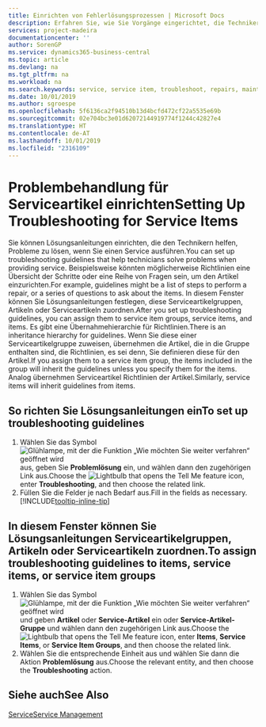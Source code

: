 ```yaml
---
title: Einrichten von Fehlerlösungsprozessen | Microsoft Docs
description: Erfahren Sie, wie Sie Vorgänge eingerichtet, die Techniker helfen, Probleme bei Serviceartikeln zu identifizieren und zu bearbeiten.
services: project-madeira
documentationcenter: ''
author: SorenGP
ms.service: dynamics365-business-central
ms.topic: article
ms.devlang: na
ms.tgt_pltfrm: na
ms.workload: na
ms.search.keywords: service, service item, troubleshoot, repairs, maintenance
ms.date: 10/01/2019
ms.author: sgroespe
ms.openlocfilehash: 5f6136ca2f94510b13d4bcfd472cf22a5535e69b
ms.sourcegitcommit: 02e704bc3e01d62072144919774f1244c42827e4
ms.translationtype: HT
ms.contentlocale: de-AT
ms.lasthandoff: 10/01/2019
ms.locfileid: "2316109"
---
```

# <a name="setting-up-troubleshooting-for-service-items"></a><span data-ttu-id="9d4b8-103">Problembehandlung für Serviceartikel einrichten</span><span class="sxs-lookup"><span data-stu-id="9d4b8-103">Setting Up Troubleshooting for Service Items</span></span>
<span data-ttu-id="9d4b8-104">Sie können Lösungsanleitungen einrichten, die den Technikern helfen, Probleme zu lösen, wenn Sie einen Service ausführen.</span><span class="sxs-lookup"><span data-stu-id="9d4b8-104">You can set up troubleshooting guidelines that help technicians solve problems when providing service.</span></span> <span data-ttu-id="9d4b8-105">Beispielsweise könnten möglicherweise Richtlinien eine Übersicht der Schritte oder eine Reihe von Fragen sein, um den Artikel einzurichten.</span><span class="sxs-lookup"><span data-stu-id="9d4b8-105">For example, guidelines might be a list of steps to perform a repair, or a series of questions to ask about the items.</span></span> <span data-ttu-id="9d4b8-106">In diesem Fenster können Sie Lösungsanleitungen festlegen, diese Serviceartikelgruppen, Artikeln oder Serviceartikeln zuordnen.</span><span class="sxs-lookup"><span data-stu-id="9d4b8-106">After you set up troubleshooting guidelines, you can assign them to service item groups, service items, and items.</span></span> <span data-ttu-id="9d4b8-107">Es gibt eine Übernahmehierarchie für Richtlinien.</span><span class="sxs-lookup"><span data-stu-id="9d4b8-107">There is an inheritance hierarchy for guidelines.</span></span> <span data-ttu-id="9d4b8-108">Wenn Sie diese einer Serviceartikelgruppe zuweisen, übernehmen die Artikel, die in die Gruppe enthalten sind, die Richtlinien, es sei denn, Sie definieren diese für den Artikel.</span><span class="sxs-lookup"><span data-stu-id="9d4b8-108">If you assign them to a service item group, the items included in the group will inherit the guidelines unless you specify them for the items.</span></span> <span data-ttu-id="9d4b8-109">Analog übernehmen Serviceartikel Richtlinien der Artikel.</span><span class="sxs-lookup"><span data-stu-id="9d4b8-109">Similarly, service items will inherit guidelines from items.</span></span>  

## <a name="to-set-up-troubleshooting-guidelines"></a><span data-ttu-id="9d4b8-110">So richten Sie Lösungsanleitungen ein</span><span class="sxs-lookup"><span data-stu-id="9d4b8-110">To set up troubleshooting guidelines</span></span>
1. <span data-ttu-id="9d4b8-111">Wählen Sie das Symbol ![Glühlampe, mit der die Funktion „Wie möchten Sie weiter verfahren“ geöffnet wird](media/ui-search/search_small.png "Wie möchten Sie weiter verfahren?") aus, geben Sie **Problemlösung** ein, und wählen dann den zugehörigen Link aus.</span><span class="sxs-lookup"><span data-stu-id="9d4b8-111">Choose the ![Lightbulb that opens the Tell Me feature](media/ui-search/search_small.png "Tell me what you want to do") icon, enter **Troubleshooting**, and then choose the related link.</span></span>  
2. <span data-ttu-id="9d4b8-112">Füllen Sie die Felder je nach Bedarf aus.</span><span class="sxs-lookup"><span data-stu-id="9d4b8-112">Fill in the fields as necessary.</span></span> [!INCLUDE[tooltip-inline-tip](includes/tooltip-inline-tip_md.md)]  

## <a name="to-assign-troubleshooting-guidelines-to-items-service-items-or-service-item-groups"></a><span data-ttu-id="9d4b8-113">In diesem Fenster können Sie Lösungsanleitungen Serviceartikelgruppen, Artikeln oder Serviceartikeln zuordnen.</span><span class="sxs-lookup"><span data-stu-id="9d4b8-113">To assign troubleshooting guidelines to items, service items, or service item groups</span></span>
1. <span data-ttu-id="9d4b8-114">Wählen Sie das Symbol![ Glühlampe, mit der die Funktion „Wie möchten Sie weiter verfahren“ geöffnet wird](media/ui-search/search_small.png "Wie möchten Sie weiter verfahren")und geben **Artikel** oder **Service-Artikel** ein oder **Service-Artikel-Gruppe** und wählen dann den zugehörigen Link aus.</span><span class="sxs-lookup"><span data-stu-id="9d4b8-114">Choose the ![Lightbulb that opens the Tell Me feature](media/ui-search/search_small.png "Tell me what you want to do") icon, enter **Items**, **Service Items**, or **Service Item Groups**, and then choose the related link.</span></span>  
2. <span data-ttu-id="9d4b8-115">Wählen Sie die entsprechende Einheit aus und wählen Sie dann die Aktion **Problemlösung** aus.</span><span class="sxs-lookup"><span data-stu-id="9d4b8-115">Choose the relevant entity, and then choose the **Troubleshooting** action.</span></span>  

## <a name="see-also"></a><span data-ttu-id="9d4b8-116">Siehe auch</span><span class="sxs-lookup"><span data-stu-id="9d4b8-116">See Also</span></span>
[<span data-ttu-id="9d4b8-117">Service</span><span class="sxs-lookup"><span data-stu-id="9d4b8-117">Service Management</span></span>](service-service.md)